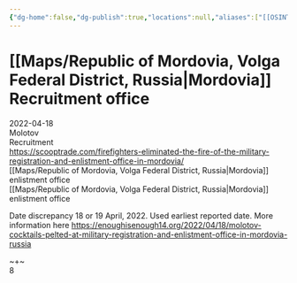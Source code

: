 ```yaml
---
{"dg-home":false,"dg-publish":true,"locations":null,"aliases":["[[OSINT Project/Maps/Republic of Mordovia, Volga Federal District, Russia|Mordovia]] Recruitment office"],"location":"Mordovia","title":"[[OSINT Project/Maps/Republic of Mordovia, Volga Federal District, Russia|Mordovia]] Recruitment office","tag":"molotov, recruitment","date":"2022-04-18","linter-yaml-title-alias":"[[OSINT Project/Maps/Republic of Mordovia, Volga Federal District, Russia|Mordovia]] Recruitment office","permalink":"/mordovia-recruitment-office/","dgHomeLink":true,"dgPassFrontmatter":true}
---
```



# [[Maps/Republic of Mordovia, Volga Federal District, Russia|Mordovia]] Recruitment office

2022-04-18  
Molotov  
Recruitment  
https://scooptrade.com/firefighters-eliminated-the-fire-of-the-military-registration-and-enlistment-office-in-mordovia/  
[[Maps/Republic of Mordovia, Volga Federal District, Russia|Mordovia]] enlistment office  
[[Maps/Republic of Mordovia, Volga Federal District, Russia|Mordovia]] enlistment office

Date discrepancy 18 or 19 April, 2022. Used earliest reported date. More information here https://enoughisenough14.org/2022/04/18/molotov-cocktails-pelted-at-military-registration-and-enlistment-office-in-mordovia-russia

~+~  
8
